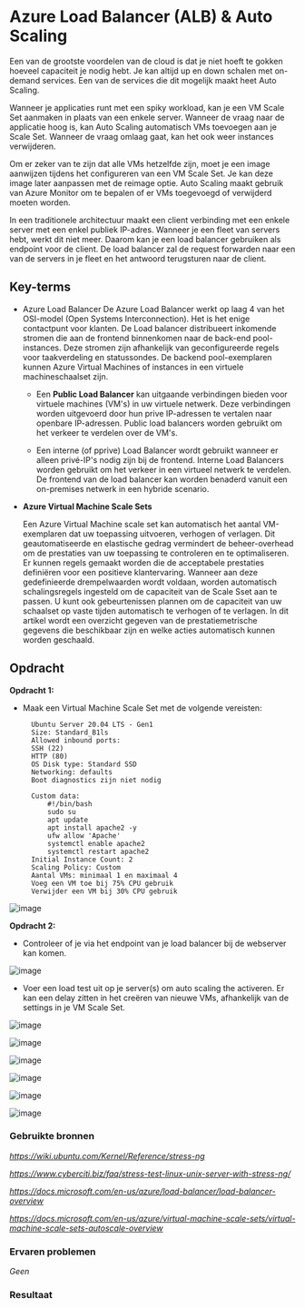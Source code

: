 # **Azure Load Balancer (ALB) & Auto Scaling**

Een van de grootste voordelen van de cloud is dat je niet hoeft te gokken hoeveel capaciteit je nodig hebt. Je kan altijd up en down schalen met on-demand services. Een van de services die dit mogelijk maakt heet Auto Scaling.

Wanneer je applicaties runt met een spiky workload, kan je een VM Scale Set aanmaken in plaats van een enkele server. Wanneer de vraag naar de applicatie hoog is, kan Auto Scaling automatisch VMs toevoegen aan je Scale Set. Wanneer de vraag omlaag gaat, kan het ook weer instances verwijderen.

Om er zeker van te zijn dat alle VMs hetzelfde zijn, moet je een image aanwijzen tijdens het configureren van een VM Scale Set. Je kan deze image later aanpassen met de reimage optie. Auto Scaling maakt gebruik van Azure Monitor om te bepalen of er VMs toegevoegd of verwijderd moeten worden.

In een traditionele architectuur maakt een client verbinding met een enkele server met een enkel publiek IP-adres. Wanneer je een fleet van servers hebt, werkt dit niet meer. Daarom kan je een load balancer gebruiken als endpoint voor de client. De load balancer zal de request forwarden naar een van de servers in je fleet en het antwoord terugsturen naar de client.


## **Key-terms**

- Azure Load Balancer
    De Azure Load Balancer werkt op laag 4 van het OSI-model (Open Systems Interconnection). Het is het enige contactpunt voor klanten. De Load balancer distribueert inkomende stromen die aan de frontend binnenkomen naar de back-end pool-instances. Deze stromen zijn afhankelijk van geconfigureerde regels voor taakverdeling en statussondes. De backend pool-exemplaren kunnen Azure Virtual Machines of instances in een virtuele machineschaalset zijn.

    - Een **Public Load Balancer** kan uitgaande verbindingen bieden voor virtuele machines (VM's) in uw virtuele netwerk. Deze verbindingen worden uitgevoerd door hun prive IP-adressen te vertalen naar openbare IP-adressen. Public load balancers worden gebruikt om het verkeer te verdelen over de VM's.

    - Een interne (of pprive) Load Balancer wordt gebruikt wanneer er alleen privé-IP's nodig zijn bij de frontend. Interne Load Balancers worden gebruikt om het verkeer in een virtueel netwerk te verdelen. De frontend van de load balancer kan worden benaderd vanuit een on-premises netwerk in een hybride scenario.

- **Azure Virtual Machine Scale Sets**

    Een Azure Virtual Machine scale set kan automatisch het aantal VM-exemplaren dat uw toepassing uitvoeren, verhogen of verlagen. Dit geautomatiseerde en elastische gedrag vermindert de beheer-overhead om de prestaties van uw toepassing te controleren en te optimaliseren. Er kunnen regels gemaakt worden die de acceptabele prestaties definiëren voor een positieve klantervaring. Wanneer aan deze gedefinieerde drempelwaarden wordt voldaan, worden automatisch schalingsregels ingesteld om de capaciteit van de Scale Sset aan te passen. U kunt ook gebeurtenissen plannen om de capaciteit van uw schaalset op vaste tijden automatisch te verhogen of te verlagen. In dit artikel wordt een overzicht gegeven van de prestatiemetrische gegevens die beschikbaar zijn en welke acties automatisch kunnen worden geschaald.

## **Opdracht**

**Opdracht 1:**

- Maak een Virtual Machine Scale Set met de volgende vereisten:

        Ubuntu Server 20.04 LTS - Gen1
        Size: Standard_B1ls
        Allowed inbound ports:
        SSH (22)
        HTTP (80)
        OS Disk type: Standard SSD
        Networking: defaults
        Boot diagnostics zijn niet nodig

        Custom data: 
            #!/bin/bash
            sudo su
            apt update
            apt install apache2 -y
            ufw allow 'Apache'
            systemctl enable apache2
            systemctl restart apache2
        Initial Instance Count: 2
        Scaling Policy: Custom
        Aantal VMs: minimaal 1 en maximaal 4
        Voeg een VM toe bij 75% CPU gebruik
        Verwijder een VM bij 30% CPU gebruik

![image](../00_includes/AZ2/AZ16_01.png)        

**Opdracht 2:**

- Controleer of je via het endpoint van je load balancer bij de webserver kan komen.

![image](../00_includes/AZ2/AZ16_03.png) 

- Voer een load test uit op je server(s) om auto scaling the activeren. Er kan een delay zitten in het creëren van nieuwe VMs, afhankelijk van de settings in je VM Scale Set.

![image](../00_includes/AZ2/AZ16_05.png) 

![image](../00_includes/AZ2/AZ16_09.png) 

![image](../00_includes/AZ2/AZ16_08.png) 

![image](../00_includes/AZ2/AZ16_07.png) 

![image](../00_includes/AZ2/AZ16_06.png) 

![image](../00_includes/AZ2/AZ16_10.png)

### **Gebruikte bronnen**

*<https://wiki.ubuntu.com/Kernel/Reference/stress-ng>*

*<https://www.cyberciti.biz/faq/stress-test-linux-unix-server-with-stress-ng/>*

*<https://docs.microsoft.com/en-us/azure/load-balancer/load-balancer-overview>*

*<https://docs.microsoft.com/en-us/azure/virtual-machine-scale-sets/virtual-machine-scale-sets-autoscale-overview>*

### **Ervaren problemen**

*Geen*

### **Resultaat**

